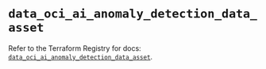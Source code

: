 # `data_oci_ai_anomaly_detection_data_asset`

Refer to the Terraform Registry for docs: [`data_oci_ai_anomaly_detection_data_asset`](https://registry.terraform.io/providers/oracle/oci/6.18.0/docs/data-sources/ai_anomaly_detection_data_asset).
